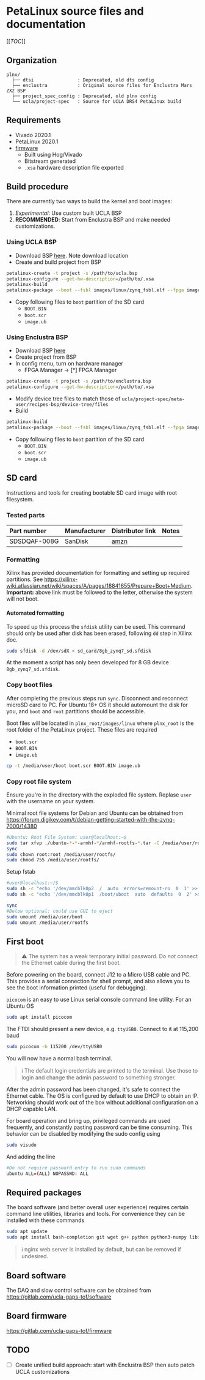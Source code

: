 # PetaLinux source files and documentation

[[_TOC_]]

## Organization

```
plnx/
  ├── dtsi                : Deprecated, old dts config
  ├── enclustra           : Original source files for Enclustra Mars ZX2 BSP
  ├── project_spec_config : Deprecated, old plnx config
  └── ucla/project-spec   : Source for UCLA DRS4 PetaLinux build
```

## Requirements

* Vivado 2020.1
* PetaLinux 2020.1
* [firmware](../firmware)
  * Built using Hog/Vivado
  * Bitstream generated
  * `.xsa` hardware description file exported

## Build procedure

There are currently two ways to build the kernel and boot images:

 1. *Experimental*: Use custom built UCLA BSP
 2. **RECOMMENDED**: Start from Enclustra BSP and make needed customizations.

### Using UCLA BSP

* Download BSP [here](https://gaps1.astro.ucla.edu/gaps/media/drsdev/ucla_drs4_v2_3_xilinx2020_1.bsp). Note download location
* Create and build project from BSP

```bash
petalinux-create -t project -s /path/to/ucla.bsp
petalinux-configure --get-hw-description=/path/to/.xsa
petalinux-build
petalinux-package --boot --fsbl images/linux/zynq_fsbl.elf --fpga images/linux/system.bit --u-boot --force
```

* Copy following files to `boot` partition of the SD card
  * `BOOT.BIN`
  * `boot.scr`
  * `image.ub`
  
### Using Enclustra BSP

* Download BSP [here](https://github.com/enclustra/Mars_ZX2_EB1_Reference_Design/releases/download/2020.1_v1.1.0/Petalinux_MA-ZX2-10-2I-D9_EB1_SD.bsp)
* Create project from BSP
* In config menu, turn on hardware manager
  * FPGA Manager -> [*] FPGA Manager

```bash
petalinux-create -t project -s /path/to/enclustra.bsp
petalinux-configure --get-hw-description=/path/to/.xsa
```

* Modify device tree files to match those of `ucla/project-spec/meta-user/recipes-bsp/device-tree/files`
* Build

```bash
petalinux-build
petalinux-package --boot --fsbl images/linux/zynq_fsbl.elf --fpga images/linux/system.bit --u-boot --force
```

* Copy following files to `boot` partition of the SD card
  * `BOOT.BIN`
  * `boot.scr`
  * `image.ub`

## SD card

Instructions and tools for creating bootable SD card image with root filesystem.

### Tested parts

| Part number  | Manufacturer | Distributor link                                                                                 | Notes |
|:-------------|:-------------|:-------------------------------------------------------------------------------------------------|:------|
| SDSDQAF-008G | SanDisk      | [amzn](https://www.amazon.com/Sandisk-Industrial-MicroSD-UHS-I-SDSDQAF3-008G/dp/B07BLQHVQD?th=1) |       |

### Formatting

Xilinx has provided documentation for formatting and setting up required partitions. See <https://xilinx-wiki.atlassian.net/wiki/spaces/A/pages/18841655/Prepare+Boot+Medium>. **Important:** above link must be followed to the letter, otherwise the system will not boot.

#### Automated formatting

To speed up this process the `sfdisk` utility can be used. This command should only be used after disk has been erased, following `dd` step in Xilinx doc.

```bash
sudo sfdisk -d /dev/sdX < sd_card/8gb_zynq7_sd.sfdisk
```

At the moment a script has only been developed for 8 GB device `8gb_zynq7_sd.sfdisk`.

### Copy boot files

After completing the previous steps run `sync`. Disconnect and reconnect microSD card to PC. For Ubuntu 18+ OS it should automount the disk for you, and `boot` and `root` partitions should be accessible.

Boot files will be located in `plnx_root/images/linux` where `plnx_root` is the root folder of the PetaLinux project. These files are required

* `boot.scr`
* `BOOT.BIN`
* `image.ub`

```bash
cp -t /media/user/boot boot.scr BOOT.BIN image.ub
```

### Copy root file system

Ensure you're in the directory with the exploded file system. Replase `user` with the username on your system.

Minimal root file systems for Debian and Ubuntu can be obtained from <https://forum.digikey.com/t/debian-getting-started-with-the-zynq-7000/14380>

```bash
#Ubuntu; Root File System: user@localhost:~$
sudo tar xfvp ./ubuntu-*-*-armhf-*/armhf-rootfs-*.tar -C /media/user/root/
sync
sudo chown root:root /media/user/rootfs/
sudo chmod 755 /media/user/rootfs/
```

Setup fstab

```bash
#user@localhost:~/$
sudo sh -c "echo '/dev/mmcblk0p2  /  auto  errors=remount-ro  0  1' >> /media/user/root/etc/fstab"
sudo sh -c "echo '/dev/mmcblk0p1  /boot/uboot  auto  defaults  0  2' >> /media/user/root/etc/fstab"

sync
#Below optional: could use GUI to eject
sudo umount /media/user/boot
sudo umount /media/user/rootfs
```

## First boot

> ⚠️ The system has a weak temporary initial password. Do *not* connect the Ethernet cable during the first boot.

Before powering on the board, connect J12 to a Micro USB cable and PC. This provides a serial connection for shell prompt, and also allows you to see the boot information printed (useful for debugging).

`picocom` is an easy to use Linux serial console command line utility. For an Ubuntu OS

```bash
sudo apt install picocom
```

The FTDI should present a new device, e.g. `ttyUSB0`. Connect to it at 115,200 baud

```bash
sudo picocom -b 115200 /dev/ttyUSB0
```

You will now have a normal bash terminal.

> ℹ️ The default login credentials are printed to the terminal. Use those to login and change the admin password to something stronger.

After the admin password has been changed, it's safe to connect the Ethernet cable. The OS is configured by default to use DHCP to obtain an IP. Networking should work out of the box without additional configuration on a DHCP capable LAN.

For board operation and bring up, privileged commands are used frequently, and constantly pasting password can be time consuming. This behavior can be disabled by modifying the sudo config using

```bash
sudo visudo
```

And adding the line

```bash
#Do not require password entry to run sudo commands
ubuntu ALL=(ALL) NOPASSWD: ALL
```

## Required packages

The board software (and better overall user experience) requires certain command line utilities, libraries and tools. For convenience they can be installed with these commands

```bash
sudo apt update
sudo apt install bash-completion git wget g++ python python3-numpy libi2c-dev make busybox libgsl-dev libzmq3-dev
```

> ℹ️ nginx web server is installed by default, but can be removed if undesired.

## Board software

The DAQ and slow control software can be obtained from <https://gitlab.com/ucla-gaps-tof/software>

## Board firmware

<https://gitlab.com/ucla-gaps-tof/firmware>

## TODO

* [ ] Create unified build approach: start with Enclustra BSP then auto patch UCLA customizations